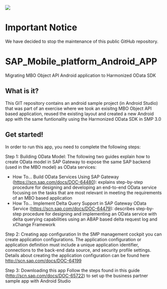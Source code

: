 ![](https://img.shields.io/badge/STATUS-NOT%20CURRENTLY%20MAINTAINED-red.svg?longCache=true&style=flat)

# Important Notice
We have decided to stop the maintenance of this public GitHub repository.

# SAP_Mobile_platform_Android_APP
Migrating MBO Object API Android application to Harmonized OData SDK

What is it?
-----------
This GIT repository contains an android sample project (in Android Studio) that was part of an exercise where we took an exisitng MBO Object API based application, reused the existing layout and created a new Android app with the same funtionality using the Harmonized OData SDK in SMP 3.0

Get started!
------------
In order to run this app, you need to complete the following steps:

Step 1: Building OData Model: 
The following two guides explain how to create OData model in SAP Gateway to expose the same SAP backend (used in the MBO model) as OData services:
- How To… Build OData Services Using SAP Gateway (https://scn.sap.com/docs/DOC-64480): explains step-by-step procedure for designing and developing an end-to-end OData service focusing on the tasks that are most relevant in meeting the requirements of an MBO based application
- How To… Implement Delta Query Support in SAP Gateway OData Service (https://scn.sap.com/docs/DOC-64479): describes step-by-step procedure for designing and implementing an OData service with delta querying capabilities using an ABAP based delta request log and xChange Framework

Step 2: Creating app configuration
In the SMP management cockpit you can create application configurations. The application configuration or application definition must include a unique application identifier, connections to the back-end data source, and security profile settings. Details about creating the application configuration can be found here http://scn.sap.com/docs/DOC-64199

Step 3: Downloading this app
Follow the steps found in this guide (http://scn.sap.com/docs/DOC-65722) to set up the business partner sample app with Android Studio





